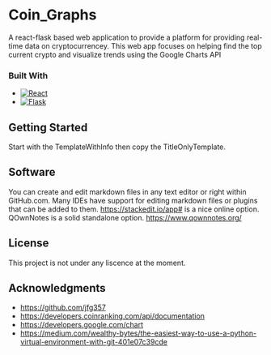 # Coin_Graphs

A react-flask based web application to provide a platform for providing real-time data on cryptocurrencey. This web app focuses on helping find the top current crypto and visualize trends using the Google Charts API

### Built With

- [![React][react.js]][react-url]
- [![Flask][flask]][flask-url]

## Getting Started

Start with the TemplateWithInfo then copy the TitleOnlyTemplate.

## Software

You can create and edit markdown files in any text editor or right within GitHub.com.
Many IDEs have support for editing markdown files or plugins that can be added to them.
https://stackedit.io/app# is a nice online option.
QOwnNotes is a solid standalone option. https://www.qownnotes.org/

## License

This project is not under any liscence at the moment.

## Acknowledgments

- https://github.com/jfg357
- https://developers.coinranking.com/api/documentation
- https://developers.google.com/chart
- https://medium.com/wealthy-bytes/the-easiest-way-to-use-a-python-virtual-environment-with-git-401e07c39cde

<!-- Markdown Links and Images -->

[react.js]: https://img.shields.io/badge/React-20232A?style=for-the-badge&logo=react&logoColor=61DAFB
[react-url]: https://reactjs.org/
[flask]: https://img.shields.io/badge/Flask-e0dede?style=for-the-badge&logo=flask&logoColor=000000
[flask-url]: https://flask.palletsprojects.com/en/2.2.x/
